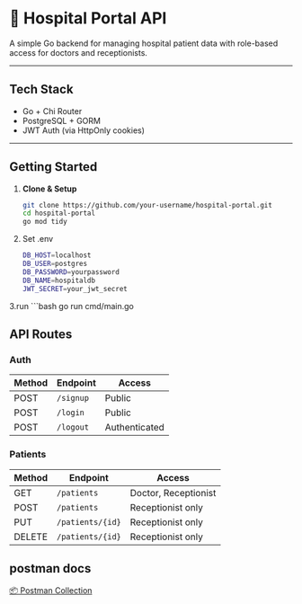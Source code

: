 # 🏥 Hospital Portal API

A simple Go backend for managing hospital patient data with role-based access for doctors and receptionists.

---

## Tech Stack

- Go + Chi Router  
- PostgreSQL + GORM  
- JWT Auth (via HttpOnly cookies)  

---

## Getting Started

1. **Clone & Setup**
   ```bash
   git clone https://github.com/your-username/hospital-portal.git
   cd hospital-portal
   go mod tidy

2. Set .env
    ```bash
    DB_HOST=localhost
    DB_USER=postgres
    DB_PASSWORD=yourpassword
    DB_NAME=hospitaldb
    JWT_SECRET=your_jwt_secret
3.run
    ```bash
    go run cmd/main.go

## API Routes

### Auth

| Method | Endpoint   | Access         |
|--------|------------|----------------|
| POST   | `/signup`  | Public         |
| POST   | `/login`   | Public         |
| POST   | `/logout`  | Authenticated  |

### Patients

| Method | Endpoint           | Access              |
|--------|--------------------|---------------------|
| GET    | `/patients`        | Doctor, Receptionist|
| POST   | `/patients`        | Receptionist only   |
| PUT    | `/patients/{id}`   | Receptionist only   |
| DELETE | `/patients/{id}`   | Receptionist only   |

## postman docs
[📦 Postman Collection](hospitalAPi.postman_collection.json)